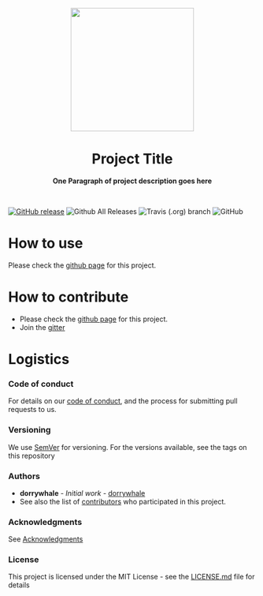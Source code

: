 <p align="center">
  <img width="250" src="LOGO">
</p>

<h1 align="center"> Project Title </h1>
<p align="center">
  <b >One Paragraph of project description goes here</b>
</p>
<br>

[![GitHub release](https://img.shields.io/github/release/hellstein/unix-socket-cs.svg)](https://github.com/hellstein/unix-socket-cs/releases)
![Github All Releases](https://img.shields.io/github/downloads/hellstein/unix-socket-cs/total.svg)
![Travis (.org) branch](https://img.shields.io/travis/hellstein/unix-socket-cs/BRANCH.svg)
![GitHub](https://img.shields.io/github/license/hellstein/unix-socket-cs.svg)

# How to use 
Please check the [github page](https://hellstein.github.io/unix-socket-cs) for this project.

# How to contribute
* Please check the [github page](https://hellstein.github.io/unix-socket-cs) for this project.
* Join the [gitter](https://gitter.im/unix-socket-cs/community)

# Logistics
### Code of conduct
For details on our [code of conduct](https://github.com/hellstein/unix-socket-cs/blob/master/.github/CODE_OF_CONDUCT.md), and the process for submitting pull requests to us.
### Versioning
We use [SemVer](http://semver.org/) for versioning. For the versions available, see the tags on this repository
### Authors
* **dorrywhale** - *Initial work* - [dorrywhale](https://github.com/dorrywhale)
* See also the list of [contributors](https://github.com/hellstein/unix-socket-cs/graphs/contributors) who participated in this project.
### Acknowledgments
See [Acknowledgments](https://github.com/hellstein/unix-socket-cs/blob/master/.github/ACKNOWLEDGMENTS.md)
### License
This project is licensed under the MIT License - see the [LICENSE.md](https://github.com/hellstein/unix-socket-cs/blob/master/LICENSE.md) file for details
